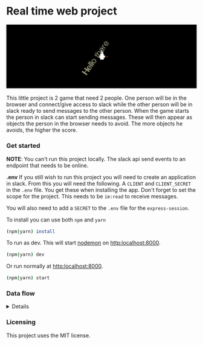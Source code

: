 # Real time web project

![](./readme-images/header.png)

This little project is 2 game that need 2 people. One person will be in the browser and connect/give access to slack while the other person will be in slack ready to send messages to the other person. When the game starts the person in slack can start sending messages. These will then appear as objects the person in the browser needs to avoid. The more objects he avoids, the higher the score.

### Get started

**NOTE**: You can't run this project locally. The slack api send events to an endpoint that needs to be online.

**.env**
If you still wish to run this project you will need to create an application in slack. From this you will need the following. A `CLIENT` and `CLIENT_SECRET` in the `.env` file. You get these when installing the app. Don't forget to set the scope for the project. This needs to be `im:read` to receive messages.

You will also need to add a `SECRET` to the `.env` file for the `express-session`.

To install you can use both `npm` and `yarn`

```sh
(npm|yarn) install
```

To run as dev. This will start [nodemon] on [http:localhost:8000].

```sh
(npm|yarn) dev
```

Or run normally at [http:localhost:8000].

```sh
(npm|yarn) start
```

[http:localhost:8000]: http:localhost:8000
[nodemon]: http://nodemon.io/

### Data flow

<details>
	<summery>The data flow image</summery>
	![](./readme-images/real-time-web-data-flow.jpeg)
</details>

### Licensing

This project uses the MIT license.

<!-- ...but how does one use this project? What are its features 🤔 -->

<!-- What external data source is featured in your project and what are its properties 🌠 -->

<!-- Where do the 0️⃣s and 1️⃣s live in your project? What db system are you using?-->

<!-- Maybe a checklist of done stuff and stuff still on your wishlist? ✅ -->
